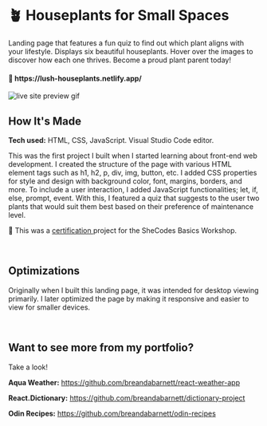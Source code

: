# 🪴 Houseplants for Small Spaces
Landing page that features a fun quiz to find out which plant aligns with your lifestyle. Displays six beautiful houseplants. Hover over the images to discover how each one thrives. Become a proud plant parent today!

<h4>🔗 https://lush-houseplants.netlify.app/</h4>

<img src="https://user-images.githubusercontent.com/104718008/221565766-8894c2d0-7e52-4ddd-abe4-152d98698c8b.gif" alt="live site preview gif"/>
<br />

## How It's Made

**Tech used:** HTML, CSS, JavaScript. Visual Studio Code editor.

This was the first project I built when I started learning about front-end web development.
I created the structure of the page with various HTML element tags such as h1, h2, p, div, img, button, etc.
I added CSS properties for style and design with background color, font, margins, borders, and more. To include a user interaction, I added JavaScript functionalities; let, if, else, prompt, event. With this, I featured a quiz that suggests to the user two plants that would suit them best based on their preference of maintenance level.


<p>
  🏅 This was a 
  <a href="https://www.shecodes.io/graduates/39418-breanda-barnett"> certification </a> project for the SheCodes Basics Workshop.
</p>
<br />

## Optimizations
<p>
  Originally when I built this landing page, it was intended for desktop viewing primarily. I later optimized the page by making it responsive and easier  to view for smaller devices.
</p>
<br />

## Want to see more from my portfolio?
Take a look!

**Aqua Weather:** https://github.com/breandabarnett/react-weather-app

**React.Dictionary:** https://github.com/breandabarnett/dictionary-project

**Odin Recipes:** https://github.com/breandabarnett/odin-recipes
